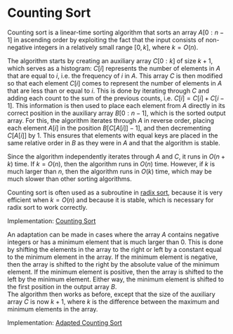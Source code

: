 # Counting Sort

Counting sort is a linear-time sorting algorithm that sorts an array $A[0:n-1]$ in ascending order by exploiting the fact that the input consists of non-negative integers in a relatively small range $[0, k]$, where $k = O(n)$.

The algorithm starts by creating an auxiliary array $C[0:k]$ of size $k+1$, which serves as a histogram: $C[i]$ represents the number of elements in $A$ that are equal to $i$, i.e. the frequency of $i$ in $A$. This array $C$ is then modified so that each element $C[i]$ comes to represent the number of elements in $A$ that are less than or equal to $i$. This is done by iterating through $C$ and adding each count to the sum of the previous counts, i.e. $C[i] = C[i] + C[i-1]$. This information is then used to place each element from $A$ directly in its correct position in the auxiliary array $B[0:n-1]$, which is the sorted output array. For this, the algorithm iterates through $A$ in reverse order, placing each element $A[i]$ in the position $B[C[A[i]]-1]$, and then decrementing $C[A[i]]$ by 1. This ensures that elements with equal keys are placed in the same relative order in $B$ as they were in $A$ and that the algorithm is stable.

Since the algorithm independently iterates through $A$ and $C$, it runs in $O(n+k)$ time. If $k = O(n)$, then the algorithm runs in $O(n)$ time. However, if $k$ is much larger than $n$, then the algorithm runs in $O(k)$ time, which may be much slower than other sorting algorithms.

Counting sort is often used as a subroutine in [radix sort](https://github.com/pl3onasm/CLRS/tree/main/algorithms/sorting/radix-sort), because it is very efficient when $k = O(n)$ and because it is stable, which is necessary for radix sort to work correctly.

Implementation: [Counting Sort](https://github.com/pl3onasm/CLRS/blob/main/algorithms/sorting/counting-sort/countingsort-1.c)

An adaptation can be made in cases where the array $A$ contains negative integers or has a minimum element that is much larger than 0. This is done by shifting the elements in the array to the right or left by a constant equal to the minimum element in the array. If the minimum element is negative, then the array is shifted to the right by the absolute value of the minimum element. If the minimum element is positive, then the array is shifted to the left by the minimum element. Either way, the minimum element is shifted to the first position in the output array $B$.  
The algorithm then works as before, except that the size of the auxiliary array $C$ is now $k+1$, where $k$ is the difference between the maximum and minimum elements in the array.

Implementation: [Adapted Counting Sort](https://github.com/pl3onasm/CLRS/blob/main/algorithms/sorting/counting-sort/countingsort-2.c)
